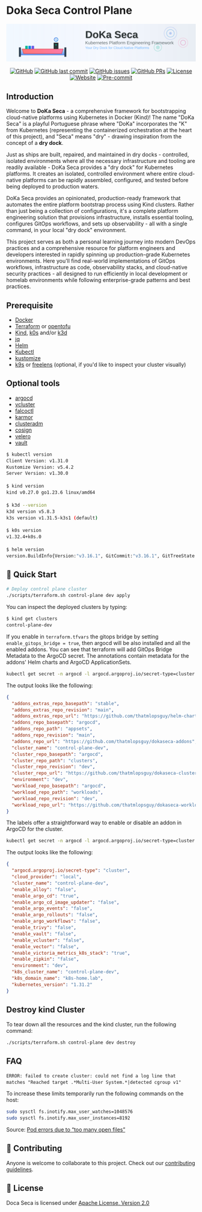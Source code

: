 # Doka Seca Control Plane

<div align="center">
  <img src="docs/assets/logos/banner.svg" alt="DoKa Seca - Kubernetes Platform Engineering Framework" width="600"/>
</div>

<div align="center">

[![GitHub](https://img.shields.io/github/stars/thatmlopsguy/dokaseca-control-plane?style=flat&label=GitHub%20%E2%AD%90)](https://github.com/thatmlopsguy/dokaseca-control-plane)
[![GitHub last commit](https://img.shields.io/github/last-commit/thatmlopsguy/dokaseca-control-plane.svg)](https://github.com/thatmlopsguy/dokaseca-control-plane/commits/main)
[![GitHub issues](https://img.shields.io/github/issues/thatmlopsguy/dokaseca-control-plane.svg)](https://github.com/thatmlopsguy/dokaseca-control-plane/issues)
[![GitHub PRs](https://img.shields.io/github/issues-pr/thatmlopsguy/dokaseca-control-plane)](https://github.com/thatmlopsguy/dokaseca-control-plane/pulls)
[![License](https://img.shields.io/badge/License-Apache%202.0-blue.svg)](https://github.com/thatmlopsguy/dokaseca-control-plane/blob/dev/LICENSE)
[![Website](https://img.shields.io/website-up-down-green-red/http/shields.io.svg)](https://thatmlopsguy.github.io/dokaseca-control-plane/)
[![Pre-commit](https://github.com/thatmlopsguy/k8s-homelab/workflows/Pre-commit%20Checks/badge.svg)](https://github.com/thatmlopsguy/k8s-homelab/actions/workflows/pre-commit.yml)

</div>

## Introduction

Welcome to **DoKa Seca** - a comprehensive framework for bootstrapping cloud-native platforms using Kubernetes in Docker (Kind)! The name "DoKa Seca" is a playful Portuguese phrase where "DoKa" incorporates the "K" from Kubernetes (representing the containerized orchestration at the heart of this project), and "Seca" means "dry" - drawing inspiration from the concept of a **dry dock**.

Just as ships are built, repaired, and maintained in dry docks - controlled, isolated environments where all the necessary infrastructure and tooling are readily available - DoKa Seca provides a "dry dock" for Kubernetes platforms. It creates an isolated, controlled environment where entire cloud-native platforms can be rapidly assembled, configured, and tested before being deployed to production waters.

DoKa Seca provides an opinionated, production-ready framework that automates the entire platform bootstrap process using Kind clusters. Rather than just being a collection of configurations, it's a complete platform engineering solution that provisions infrastructure, installs essential tooling, configures GitOps workflows, and sets up observability - all with a single command, in your local "dry dock" environment.

This project serves as both a personal learning journey into modern DevOps practices and a comprehensive resource for platform engineers and developers interested in rapidly spinning up production-grade Kubernetes environments. Here you'll find real-world implementations of GitOps workflows, infrastructure as code, observability stacks, and cloud-native security practices - all designed to run efficiently in local development or homelab environments while following enterprise-grade patterns and best practices.

## Prerequisite

* [Docker](https://www.docker.com/)
* [Terraform](https://www.terraform.io/) or [opentofu](https://opentofu.org/)
* [Kind](https://kind.sigs.k8s.io/docs/user/quick-start/), [k0s](https://docs.k0sproject.io/stable/) and/or [k3d](https://k3d.io/stable/)
* [jq](https://jqlang.github.io/jq/)
* [Helm](https://helm.sh/docs/intro/install/)
* [Kubectl](https://kubernetes.io/docs/tasks/tools/)
* [kustomize](https://kustomize.io/)
* [k9s](https://k9scli.io/) or [freelens](https://github.com/freelensapp/freelens) (optional, if you'd like to inspect your cluster visually)

## Optional tools

* [argocd](https://argo-cd.readthedocs.io/en/stable/cli_installation/)
* [vcluster](https://www.vcluster.com/docs/platform/install/quick-start-guide)
* [falcoctl](https://github.com/falcosecurity/falcoctl)
* [karmor](https://kubearmor.io/)
* [clusteradm](https://github.com/open-cluster-management-io/clusteradm)
* [cosign](https://github.com/sigstore/cosign)
* [velero](https://github.com/vmware-tanzu/velero)
* [vault](https://developer.hashicorp.com/vault/docs/install)

```sh
$ kubectl version
Client Version: v1.31.0
Kustomize Version: v5.4.2
Server Version: v1.30.0

$ kind version
kind v0.27.0 go1.23.6 linux/amd64

$ k3d --version
k3d version v5.8.3
k3s version v1.31.5-k3s1 (default)

$ k0s version
v1.32.4+k0s.0

$ helm version
version.BuildInfo{Version:"v3.16.1", GitCommit:"v3.16.1", GitTreeState:"", GoVersion:"go1.22.7"}
```

## 🚀 Quick Start

```bash
# Deploy control plane cluster
./scripts/terraform.sh control-plane dev apply
```

You can inspect the deployed clusters by typing:

```sh
$ kind get clusters
control-plane-dev
```

If you enable in `terraform.tfvars` the gitops bridge by setting `enable_gitops_bridge = true`, then argocd will be also
installed and all the enabled addons. You can see that terraform will add GitOps Bridge Metadata to the ArgoCD secret.
The annotations contain metadata for the addons' Helm charts and ArgoCD ApplicationSets.

```sh
kubectl get secret -n argocd -l argocd.argoproj.io/secret-type=cluster -o json | jq '.items[0].metadata.annotations'
```

The output looks like the following:

```json
{
  "addons_extras_repo_basepath": "stable",
  "addons_extras_repo_revision": "main",
  "addons_extras_repo_url": "https://github.com/thatmlopsguy/helm-charts",
  "addons_repo_basepath": "argocd",
  "addons_repo_path": "appsets",
  "addons_repo_revision": "main",
  "addons_repo_url": "https://github.com/thatmlopsguy/dokaseca-addons",
  "cluster_name": "control-plane-dev",
  "cluster_repo_basepath": "argocd",
  "cluster_repo_path": "clusters",
  "cluster_repo_revision": "dev",
  "cluster_repo_url": "https://github.com/thatmlopsguy/dokaseca-clusters",
  "environment": "dev",
  "workload_repo_basepath": "argocd",
  "workload_repo_path": "workloads",
  "workload_repo_revision": "dev",
  "workload_repo_url": "https://github.com/thatmlopsguy/dokaseca-workloads"
}
```

The labels offer a straightforward way to enable or disable an addon in ArgoCD for the cluster.

```sh
kubectl get secret -n argocd -l argocd.argoproj.io/secret-type=cluster -o json | jq '.items[0].metadata.labels'
```

The output looks like the following:

```json
{
  "argocd.argoproj.io/secret-type": "cluster",
  "cloud_provider": "local",
  "cluster_name": "control-plane-dev",
  "enable_alloy": "false",
  "enable_argo_cd": "true",
  "enable_argo_cd_image_updater": "false",
  "enable_argo_events": "false",
  "enable_argo_rollouts": "false",
  "enable_argo_workflows": "false",
  "enable_trivy": "false",
  "enable_vault": "false",
  "enable_vcluster": "false",
  "enable_vector": "false",
  "enable_victoria_metrics_k8s_stack": "true",
  "enable_zipkin": "false",
  "environment": "dev",
  "k8s_cluster_name": "control-plane-dev",
  "k8s_domain_name": "k8s-home.lab",
  "kubernetes_version": "1.31.2"
}
```

## Destroy kind Cluster

To tear down all the resources and the kind cluster, run the following command:

```sh
./scripts/terraform.sh control-plane dev destroy
```

## FAQ

`ERROR: failed to create cluster: could not find a log line that matches "Reached target .*Multi-User System.*|detected cgroup v1"`

To increase these limits temporarily run the following commands on the host:

```sh
sudo sysctl fs.inotify.max_user_watches=1048576
sudo sysctl fs.inotify.max_user_instances=8192
```

Source: [Pod errors due to “too many open files”](https://kind.sigs.k8s.io/docs/user/known-issues/#pod-errors-due-to-too-many-open-files)

## :handshake: Contributing

Anyone is welcome to collaborate to this project. Check out our [contributing guidelines](CONTRIBUTING.md).

## :bookmark: License

Doca Seca is licensed under [Apache License, Version 2.0](LICENSE)
